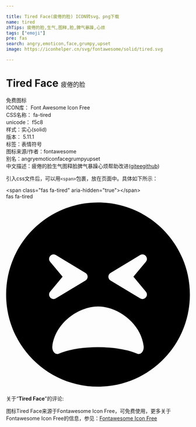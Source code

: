 ```yaml
---

title: Tired Face(疲倦的脸) ICON转svg、png下载
name: tired
zhTips: 疲倦的脸,生气,图释,脸,脾气暴躁,心烦
tags: ["emoji"]
pre: fas
search: angry,emoticon,face,grumpy,upset
image: https://iconhelper.cn/svg/fontawesome/solid/tired.svg

---
```


# Tired Face  <small style="font-size: 60%;font-weight: 100">疲倦的脸</small>


<div class="detail-page">
<p>
<span><span class="badge-success badge">免费图标</span> </span>
<br/>
<span>
ICON库：
<span class="badge-secondary badge">Font Awesome Icon Free</span> 
</span>
<br/>
<span>
CSS名称：
<span class="badge-secondary badge">fa-tired</span> 
</span>
<br/>
<span>
unicode：
<span class="badge-secondary badge">f5c8</span> 
<copy-btn content='f5c8' btn-title=""></copy-btn>
<copy-btn :content='String.fromCodePoint(parseInt("f5c8", 16))' btn-title="复制U"></copy-btn>
</span><br/><span>样式：<span class="badge-light badge">实心(solid)</span></span>
<br/>
<span>
版本：
<span class="badge-secondary badge">5.11.1</span> 
</span><br/><span>标签：<span class="badge-light badge"><router-link to="/tags/emoji.html">表情符号</router-link></span></span>
<br/>
<span>图标来源/作者：<span class="badge-light badge">fontawesome</span></span> 
<br/>
<span>别名：<span class="badge-light badge">angry</span><span class="badge-light badge">emoticon</span><span class="badge-light badge">face</span><span class="badge-light badge">grumpy</span><span class="badge-light badge">upset</span></span><br/><span class="zh-detail">中文描述：<span class="badge-primary badge">疲倦的脸</span><span class="badge-primary badge">生气</span><span class="badge-primary badge">图释</span><span class="badge-primary badge">脸</span><span class="badge-primary badge">脾气暴躁</span><span class="badge-primary badge">心烦</span><span class="help-link"><span>帮助改进</span>(<a href="https://gitee.com/liuwave/icon-helper/edit/master/json/fontawesome/solid/tired.json" target="_blank" rel="noopener noreferrer">gitee</a><a href="https://github.com/liuwave/icon-helper/edit/master/json/fontawesome/solid/tired.json" target="_blank" rel="noopener noreferrer">github</a></span>)</span><br/>
</p>
</div>
<div class="alert alert-dark">
  <i class="fas fa-tired fa-xs"></i>
  <i class="fas fa-tired fa-sm"></i>
  <i class="fas fa-tired fa-lg"></i>
  <i class="fas fa-tired fa-2x"></i>
  <i class="fas fa-tired fa-3x"></i>
  <i class="fas fa-tired fa-5x"></i>
  <i class="fas fa-tired fa-7x"></i>
</div>
<div>
  <p>引入css文件后，可以用<code>&lt;span&gt;</code>包裹，放在页面中。具体如下所示：    
  </p>
  <div class="alert alert-primary" style="font-size: 14px">
    &lt;span class="fas fa-tired" aria-hidden="true"&gt;&lt;/span&gt;
    <copy-btn content='<span class="fas fa-tired" aria-hidden="true"></span>'></copy-btn>
  </div>
  <div class="alert alert-secondary">
    <i class="fas fa-tired"
    style="font-size: 24px"
    aria-hidden="true"></i> fas fa-tired
    <copy-btn content="fas fa-tired" btn-title="复制图标名称"></copy-btn>
  </div>
</div>
<div id="svg" class="svg-wrap">
<svg xmlns="http://www.w3.org/2000/svg" viewBox="0 0 496 512"><path d="M248 8C111 8 0 119 0 256s111 248 248 248 248-111 248-248S385 8 248 8zm33.8 189.7l80-48c11.6-6.9 24 7.7 15.4 18L343.6 208l33.6 40.3c8.7 10.4-3.9 24.8-15.4 18l-80-48c-7.7-4.7-7.7-15.9 0-20.6zm-163-30c-8.6-10.3 3.8-24.9 15.4-18l80 48c7.8 4.7 7.8 15.9 0 20.6l-80 48c-11.5 6.8-24-7.6-15.4-18l33.6-40.3-33.6-40.3zM248 288c51.9 0 115.3 43.8 123.2 106.7 1.7 13.6-8 24.6-17.7 20.4-25.9-11.1-64.4-17.4-105.5-17.4s-79.6 6.3-105.5 17.4c-9.8 4.2-19.4-7-17.7-20.4C132.7 331.8 196.1 288 248 288z"/></svg>
</div>
<detail full-name='fa-tired'></detail>
<div class="icon-detail__container">
<p>关于“<b>Tired Face</b>”的评论:</p>
</div>
<Vssue title="关于“Tired Face”的评论" />    
<div><p>图标Tired Face来源于Fontawesome Icon Free，可免费使用，更多关于  Fontawesome Icon Free的信息，参见：<a target="_blank" href="https://iconhelper.cn/fontawesome.html">Fontawesome Icon Free</a>
</p></div>
